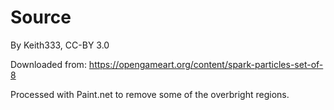 # Source
By Keith333, CC-BY 3.0

Downloaded from: 
https://opengameart.org/content/spark-particles-set-of-8

Processed with Paint.net to remove some of the overbright regions.